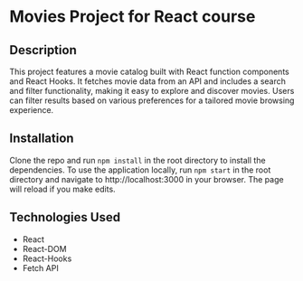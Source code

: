 # Movies Project for React course

## Description
This project features a movie catalog built with React function components and React Hooks. It fetches movie data from an API and includes a search and filter functionality, making it easy to explore and discover movies. Users can filter results based on various preferences for a tailored movie browsing experience.

## Installation
Clone the repo and run `npm install` in the root directory to install the dependencies. To use the application locally, run `npm start` in the root directory and navigate to http://localhost:3000 in your browser. The page will reload if you make edits.

## Technologies Used

* React
* React-DOM
* React-Hooks
* Fetch API